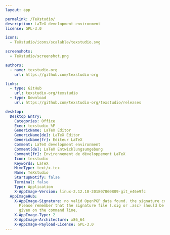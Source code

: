 ```yaml
---
layout: app

permalink: /TeXstudio/
description: LaTeX development environment
license: GPL-3.0

icons:
  - TeXstudio/icons/scalable/texstudio.svg

screenshots:
  - TeXstudio/screenshot.png

authors:
  - name: texstudio-org
    url: https://github.com/texstudio-org

links:
  - type: GitHub
    url: texstudio-org/texstudio
  - type: Download
    url: https://github.com/texstudio-org/texstudio/releases

desktop:
  Desktop Entry:
    Categories: Office
    Exec: texstudio %F
    GenericName: LaTeX Editor
    GenericName[de]: LaTeX Editor
    GenericName[fr]: Editeur LaTeX
    Comment: LaTeX development environment
    Comment[de]: LaTeX Entwicklungsumgebung
    Comment[fr]: Environnement de développement LaTeX
    Icon: texstudio
    Keywords: LaTeX
    MimeType: text/x-tex
    Name: TeXstudio
    StartupNotify: false
    Terminal: false
    Type: Application
    X-AppImage-Version: linux-2.12.10-201807060809-git_e46e9fc
  AppImageHub:
    X-AppImage-Signature: no valid OpenPGP data found. the signature could not be verified.
      Please remember that the signature file (.sig or .asc) should be the first file
      given on the command line.
    X-AppImage-Type: 2
    X-AppImage-Architecture: x86_64
    X-AppImage-Payload-License: GPL-3.0
---
```

